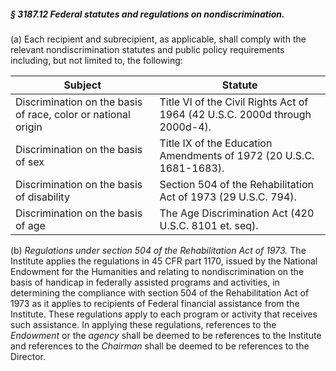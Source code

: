##### § 3187.12 Federal statutes and regulations on nondiscrimination. #####

(a) Each recipient and subrecipient, as applicable, shall comply with the relevant nondiscrimination statutes and public policy requirements including, but not limited to, the following:

|                           Subject                           |                                  Statute                                  |
|-------------------------------------------------------------|---------------------------------------------------------------------------|
|Discrimination on the basis of race, color or national origin|Title VI of the Civil Rights Act of 1964 (42 U.S.C. 2000d through 2000d-4).|
|             Discrimination on the basis of sex              |    Title IX of the Education Amendments of 1972 (20 U.S.C. 1681-1683).    |
|          Discrimination on the basis of disability          |      Section 504 of the Rehabilitation Act of 1973 (29 U.S.C. 794).       |
|             Discrimination on the basis of age              |           The Age Discrimination Act (420 U.S.C. 8101 et. seq).           |

(b) *Regulations under section 504 of the Rehabilitation Act of 1973.* The Institute applies the regulations in 45 CFR part 1170, issued by the National Endowment for the Humanities and relating to nondiscrimination on the basis of handicap in federally assisted programs and activities, in determining the compliance with section 504 of the Rehabilitation Act of 1973 as it applies to recipients of Federal financial assistance from the Institute. These regulations apply to each program or activity that receives such assistance. In applying these regulations, references to the *Endowment* or the *agency* shall be deemed to be references to the Institute and references to the *Chairman* shall be deemed to be references to the Director.